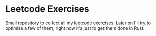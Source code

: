 # Leetcode Exercises
Small repository to collect all my leetcode exercises.
Later on I'll try to optimize a few of them, right now it's just to get them done in Rust.
